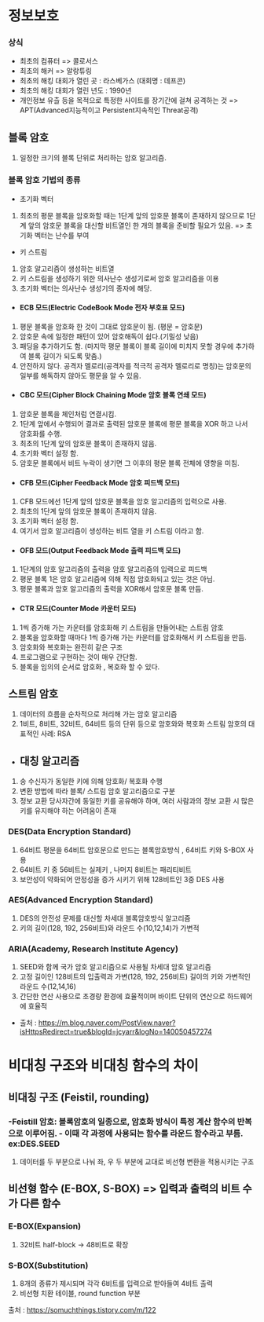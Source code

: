 # 정보보호

### 상식 
- 최초의 컴퓨터 => 콜로서스
- 최초의 해커 => 알랑튜링
- 최초의 해킹 대회가 열린 곳 : 라스베가스 (대회명 : 데프콘)
- 최초의 해킹 대회가 열린 년도 : 1990년
- 개인정보 유츨 등을 목적으로 특정한 사이트를 장기간에 걸쳐 공격하는 것 => APT(Advanced지능적이고 Persistent지속적인 Threat공격)


## 블록 암호 
1. 일정한 크기의 블록 단위로 처리하는 암호 알고리즘.

### 블록 암호 기법의 종류 
* 초기화 벡터
1. 최초의 평문 블록을 암호화할 때는 1단계 앞의 암호문 블록이 존재하지 않으므로 1단계 앞의 암호문 블록을 대신할 비트열인 한 개의 블록을 준비할 필요가 있음. => 초기화 벡터는 난수를 부여
* 키 스트림
1. 암호 알고리즘이 생성하는 비트열
2. 키 스트림을 생성하기 위한 의사난수 생성기로써 암호 알고리즘을 이용
3. 초기화 벡터는 의사난수 생성기의 종자에 해당.

- #### ECB 모드(Electric CodeBook Mode 전자 부호표 모드)
1. 평문 블록을 암호화 한 것이 그대로 암호문이 됨. (평문 = 암호문) 
2. 암호문 속에 일정한 패턴이 있어 암호해독이 쉽다.(기밀성 낮음)
3. 패딩을 추가하기도 함. (마지막 평문 블록이 블록 길이에 미치지 못할 경우에 추가하여 블록 길이가 되도록 맞춤.)
4. 안전하지 않다. 공격자 멜로리(공격자를 적극적 공격자 멜로리로 명칭)는 암호문의 일부를 해독하지 않아도 평문을 알 수 있음.
- #### CBC 모드(Cipher Block Chaining Mode 암호 블록 연쇄 모드)
1. 암호문 블록을 체인처럼 연결시킴.
2. 1단계 앞에서 수행되어 결과로 출력된 암호문 블록에 평문 블록을 XOR 하고 나서 암호화를 수행.
3. 최초의 1단계 앞의 암호문 블록이 존재하지 않음.
4. 초기화 벡터 설정 함.
5. 암호문 블록에서 비트 누락이 생기면 그 이후의 평문 블록 전체에 영향을 미침. 
- #### CFB 모드(Cipher Feedback Mode 암호 피드백 모드)
1. CFB 모드에선 1단계 앞의 암호문 블록을 암호 알고리즘의 입력으로 사용.
2. 최초의 1단계 앞의 암호문 블록이 존재하지 않음.
3. 초기화 벡터 설정 함.
4. 여기서 암호 알고리즘이 생성하는 비트 열을 키 스트림 이라고 함. 
- #### OFB 모드(Output Feedback Mode 출력 피드백 모드)
1. 1단계의 암호 알고리즘의 출력을 암호 알고리즘의 입력으로 피드백
2. 평문 블록 1은 암호 알고리즘에 의해 직접 암호화되고 있는 것은 아님. 
3. 평문 블록과 암호 알고리즘의 출력을 XOR해서 암호문 블록 만듬. 
- #### CTR 모드(Counter Mode 카운터 모드)
1. 1씩 증가해 가는 카운터를 암호화해 키 스트림을 만들어내는 스트림 암호
2. 블록을 암호화할 때마다 1씩 증가해 가는 카운터를 암호화해서 키 스트림을 만듬.  
3. 암호화와 복호화는 완전히 같은 구조
4. 프로그램으로 구현하는 것이 매우 간단함.
5. 블록을 임의의 순서로 암호화 , 복호화 할 수 있다.



## 스트림 암호
1. 데이터의 흐름을 순차적으로 처리해 가는 암호 알고리즘
2. 1비트, 8비트, 32비트, 64비트 등의 단위 등으로 암호와와 복호화 스트림 암호의 대표적인 사례: RSA


- ##  대칭 알고리즘 
1. 송 수신자가 동일한 키에 의해 암호화/ 복호화 수행
2. 변환 방법에 따라 블록/ 스트림 암호 알고리즘으로 구분
3. 정보 교환 당사자간에 동일한 키를 공유해야 하며, 여러 사람과의 정보 교환 시 많은 키를 유지해야 하는 어려움이 존재

### DES(Data Encryption Standard)
1. 64비트 평문을 64비트 암호문으로 만드는 블록암호방식 , 64비트 키와 S-BOX 사용
2. 64비트 키 중 56비트는 실제키 , 나머지 8비트는 패리티비트
3. 보안성이 약화되어 안정성을 증가 시키기 위해 128비트인 3중 DES 사용

### AES(Advanced Encryption Standard)
1. DES의 안전성 문제를 대신할 차세대 블록암호방식 알고리즘
2. 키의 길이(128, 192, 256비트)와 라운드 수(10,12,14)가 가변적

### ARIA(Academy, Research Institute Agency)
1. SEED와 함께 국가 암호 알고리즘으로 사용될 차세대 암호 알고리즘
2. 고정 길이인 128비트의 입출력과 가변(128, 192, 256비트) 길이의 키와 가변적인 라운드 수(12,14,16)
3. 간단한 연산 사용으로 초경량 환경에 효율적이며 바이트 단위의 연산으로 하드웨어에 효율적

- 출처 : https://m.blog.naver.com/PostView.naver?isHttpsRedirect=true&blogId=jcyarr&logNo=140050457274

# 비대칭 구조와 비대칭 함수의 차이
## 비대칭 구조 (Feistil, rounding)
### -Feistill 암호: 블록암호의 일종으로, 암호화 방식이 특정 계산 함수의 반복으로 이루어짐. - 이때 각 과정에 사용되는 함수를 라운드 함수라고 부름. ex:DES.SEED
1. 데이터를 두 부분으로 나눠 좌, 우 두 부분에 교대로 비선형 변환을 적용시키는 구조



## 비선형 함수 (E-BOX, S-BOX) => 입력과 출력의 비트 수가 다른 함수
### E-BOX(Expansion) 
1. 32비트 half-block -> 48비트로 확장
### S-BOX(Substitution)
1. 8개의 종류가 제시되며 각각 6비트를 입력으로 받아들여 4비트 출력
2. 비선형 치환 테이블, round function 부분

출처 : https://somuchthings.tistory.com/m/122